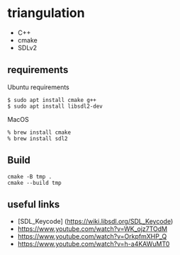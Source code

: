 # triangulation

* C++
* cmake
* SDLv2

## requirements

Ubuntu requirements 

```
$ sudo apt install cmake g++
$ sudo apt install libsdl2-dev
```

MacOS 

```
% brew install cmake
% brew install sdl2
```

## Build

```
cmake -B tmp .
cmake --build tmp
```


## useful links

* [SDL_Keycode] (https://wiki.libsdl.org/SDL_Keycode)
* https://www.youtube.com/watch?v=WK_ojz7TOdM
* https://www.youtube.com/watch?v=OrkpfmXHP_Q
* https://www.youtube.com/watch?v=h-a4KAWuMT0

